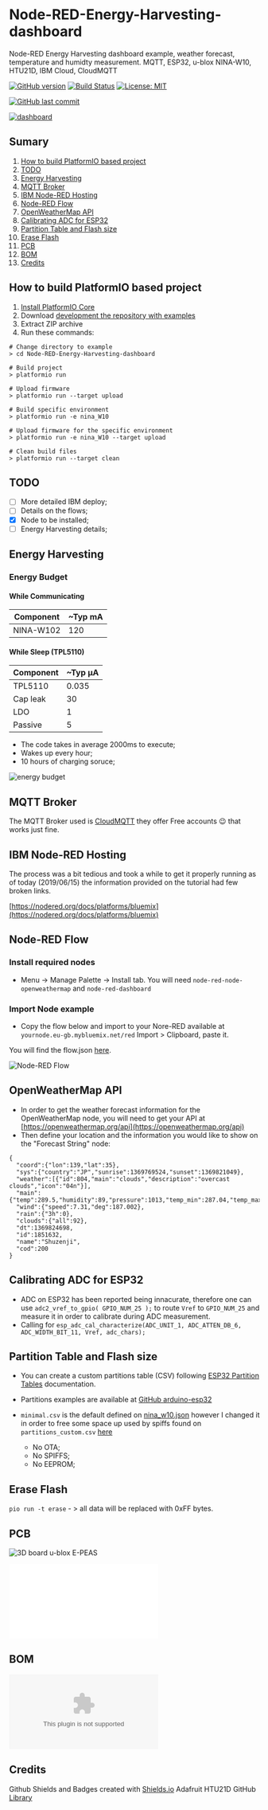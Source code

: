 # Node-RED-Energy-Harvesting-dashboard

Node-RED Energy Harvesting dashboard example, weather forecast, temperature and humidty measurement. MQTT, ESP32, u-blox NINA-W10, HTU21D, IBM Cloud, CloudMQTT

[![GitHub version](https://img.shields.io/github/release/ldab/Node-RED-Energy-Harvesting-dashboard.svg)](https://github.com/ldab/Node-RED-Energy-Harvesting-dashboard/releases/latest)
[![Build Status](https://travis-ci.org/ldab/Node-RED-Energy-Harvesting-dashboard.svg?branch=master)](https://travis-ci.org/ldab/Node-RED-Energy-Harvesting-dashboard)
[![License: MIT](https://img.shields.io/badge/License-MIT-green.svg)](https://github.com/ldab/Node-RED-Energy-Harvesting-dashboard/blob/master/LICENSE)

[![GitHub last commit](https://img.shields.io/github/last-commit/ldab/Node-RED-Energy-Harvesting-dashboard.svg?style=social)](https://github.com/ldab/Node-RED-Energy-Harvesting-dashboard)

[![dashboard](./pics/dashboard.png)](https://www.u-blox.com/en/product/nina-W10-series)

## Sumary

1. [How to build PlatformIO based project](/README.md#How-to-build-PlatformIO-based-project)
2. [TODO](/README.md#TODO)
3. [Energy Harvesting](/README.md#Energy-Harvesting)
4. [MQTT Broker](/README.md#MQTT-Broker)
5. [IBM Node-RED Hosting](/README.md#IBM-Node-RED-Hosting)
6. [Node-RED Flow](/README.md#Node-RED-Flow)
7. [OpenWeatherMap API](/README.md#OpenWeatherMap-API)
8. [Calibrating ADC for ESP32](/README.md#Calibrating-ADC-for-ESP32)
9. [Partition Table and Flash size](/README.md#Partition-Table-and-Flash-size)
10. [Erase Flash](/README.md#Erase-Flash)
11. [PCB](/README.md#PCB)
12. [BOM](/README.md#BOM)
13. [Credits](/README.md#Credits)

## How to build PlatformIO based project

1. [Install PlatformIO Core](http://docs.platformio.org/page/core.html)
2. Download [development the repository with examples](https://github.com/ldab/Node-RED-Energy-Harvesting-dashboard)
3. Extract ZIP archive
4. Run these commands:

```
# Change directory to example
> cd Node-RED-Energy-Harvesting-dashboard

# Build project
> platformio run

# Upload firmware
> platformio run --target upload

# Build specific environment
> platformio run -e nina_W10

# Upload firmware for the specific environment
> platformio run -e nina_W10 --target upload

# Clean build files
> platformio run --target clean
```

## TODO

- [ ] More detailed IBM deploy;
- [ ] Details on the flows;
- [x] Node to be installed;
- [ ] Energy Harvesting details;

## Energy Harvesting

### Energy Budget

#### While Communicating

Component | ~Typ mA
----------|--------
NINA-W102 |120

#### While Sleep (TPL5110)

Component | ~Typ μA
----------|--------
TPL5110   |0.035
Cap leak  |30
LDO       |1
Passive   |5

* The code takes in average 2000ms to execute;
* Wakes up every hour;
* 10 hours of charging soruce;

![energy budget](./pics/supercap%20budget.png)

## MQTT Broker

The MQTT Broker used is [CloudMQTT](https://www.cloudmqtt.com/) they offer Free accounts 😉 that works just fine.

## IBM Node-RED Hosting

The process was a bit tedious and took a while to get it properly running as of today (2019/06/15) the information provided on the tutorial had few broken links.

[https://nodered.org/docs/platforms/bluemix](https://nodered.org/docs/platforms/bluemix)

## Node-RED Flow

### Install required nodes

* Menu -> Manage Palette -> Install tab. You will need `node-red-node-openweathermap` and `node-red-dashboard`

### Import Node example

* Copy the flow below and import to your Nore-RED available at `yournode.eu-gb.mybluemix.net/red` Import > Clipboard, paste it.

You will find the flow.json [here](./Node-RED%20flow/flows.json).

![Node-RED Flow](./pics/screenshot.png)

## OpenWeatherMap API

* In order to get the weather forecast information for the OpenWeatherMap node, you will need to get your API at [https://openweathermap.org/api](https://openweathermap.org/api)
* Then define your location and the information you would like to show on the "Forecast String" node:
```
{
  "coord":{"lon":139,"lat":35},
  "sys":{"country":"JP","sunrise":1369769524,"sunset":1369821049},
  "weather":[{"id":804,"main":"clouds","description":"overcast clouds","icon":"04n"}],
  "main":{"temp":289.5,"humidity":89,"pressure":1013,"temp_min":287.04,"temp_max":292.04},
  "wind":{"speed":7.31,"deg":187.002},
  "rain":{"3h":0},
  "clouds":{"all":92},
  "dt":1369824698,
  "id":1851632,
  "name":"Shuzenji",
  "cod":200
}
```

## Calibrating ADC for ESP32

* ADC on ESP32 has been reported being innacurate, therefore one can use ```adc2_vref_to_gpio( GPIO_NUM_25 );``` to route `Vref` to `GPIO_NUM_25` and measure it in order to calibrate during ADC measurement.
* Calling for `esp_adc_cal_characterize(ADC_UNIT_1, ADC_ATTEN_DB_6, ADC_WIDTH_BIT_11, Vref, adc_chars);`

## Partition Table and Flash size

* You can create a custom partitions table (CSV) following [ESP32 Partition Tables](https://docs.espressif.com/projects/esp-idf/en/latest/api-guides/partition-tables.html) documentation.

* Partitions examples are available at [GitHub arduino-esp32](https://github.com/espressif/arduino-esp32/tree/master/tools/partitions)

* `minimal.csv` is the default defined on [nina_w10.json](https://github.com/platformio/platform-espressif32/blob/master/boards/nina_w10.json) however I changed it in order to free some space up used by spiffs found on `partitions_custom.csv` [here](./partitions_custom.csv)
  * No OTA;
  * No SPIFFS;
  * No EEPROM;

## Erase Flash

`pio run -t erase` - > all data will be replaced with 0xFF bytes.

## PCB

![3D board u-blox E-PEAS](./pics/MoreE%20u-blox%20E-PEAS.png)

![Schematic u-blox E-PEAS](./extras/schematic.pdf)

## BOM

![BOM u-blox E-PEAS](./extras/BOM.csv)

## Credits

Github Shields and Badges created with [Shields.io](https://github.com/badges/shields/)
Adafruit HTU21D GitHub [Library](https://github.com/adafruit/Adafruit_HTU21DF_Library)
